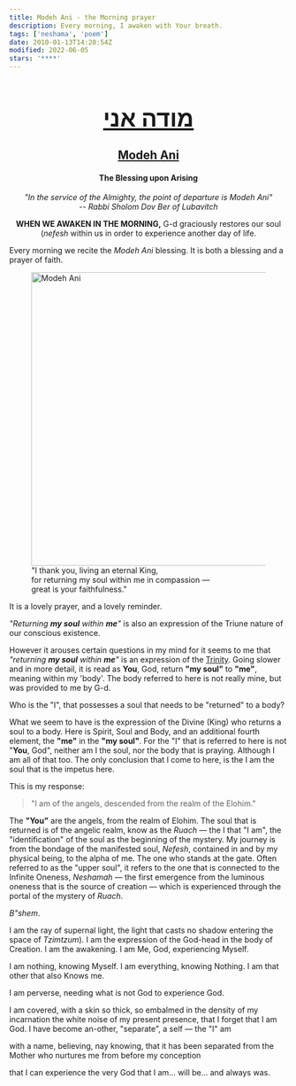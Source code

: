 ```yaml
---
title: Modeh Ani - the Morning prayer
description: Every morning, I awaken with Your breath.
tags: ['neshama', 'poem']
date: 2010-01-13T14:20:54Z
modified: 2022-06-05
stars: '****'
---
```


<div style="text-align: center;">

<div style="font-weight: bold">

<h1 style="font-size: 300%; text-decoration: underline">מודה אני</h1>
<h2><a href="https://hebrew4christians.com/Blessings/Daily_Blessings/Upon_Arising/upon_arising.html">Modeh Ani</a></h2>

<h4>The Blessing upon Arising</h4>

</div>

<p style="font-style: italic">"In the service of the Almighty, the point of departure is Modeh Ani"<br />
-- Rabbi Sholom Dov Ber of Lubavitch
</p>

<p><strong>WHEN WE AWAKEN IN THE MORNING,</strong> G-d graciously restores our soul (<i>nefesh</i> within us in order to experience another day of life.
<p>

</div>

Every morning we recite the _Modeh Ani_ blessing. It is both a blessing and a prayer of faith.

  <figure>
  <img src='/posts/img/judaica/modeh_ani_is_the_meditation_said_upon_awakening.png' alt='Modeh Ani' width='530' height='530' />
  <figcaption>"I thank you, living an eternal King,<br /> for returning my soul within me in compassion &mdash; <br />great is your faithfulness."</figcaption>
</figure>

<p><em></em></p>

It is a lovely prayer, and a lovely reminder.

_"Returning **my soul** within **me**"_ is also an expression of the Triune nature of our conscious existence.

However it arouses certain questions in my mind for it seems to me that _"returning **my soul** within **me**"_ is an expression of the [Trinity](/posts/qkab/trinity). Going slower and in more detail, it is read as **You**, God, return **"my soul"** to **"me"**, meaning within my 'body'. The body referred to here is not really mine, but was provided to me by G-d.

Who is the "I", that possesses a soul that needs to be "returned" to a body?

What we seem to have is the expression of the Divine (King) who returns a soul to a body. Here is Spirit, Soul and Body, and an additional fourth element, the **"me"** in the **"my soul"**. For the "I" that is referred to here is not "**You**, God", neither am I the soul, nor the body that is praying. Although I am all of that too. The only conclusion that I come to here, is the I am the soul that is the impetus here.

This is my response:

> "I am of the angels, descended from the realm of the Elohim."

The **"You"** are the angels, from the realm of Elohim. The soul that is returned is of the angelic realm, know as the _Ruach_ &mdash; the I that "I am", the "identification" of the soul as the beginning of the mystery. My journey is from the bondage of the manifested soul, _Nefesh_, contained in and by my physical being, to the alpha of me. The one who stands at the gate. Often referred to as the "upper soul", it refers to the one that is connected to the Infinite Oneness, _Neshamah_ &mdash; the first emergence from the luminous oneness that is the source of creation &mdash; which is experienced through the portal of the mystery of _Ruach_.

_B"shem_.

<div class="poem">

I am the ray of supernal light,
the light that casts no shadow
entering the space of _Tzimtzum_).
I am the expression of the God-head
in the body of Creation.
I am the awakening. I am Me,
God, experiencing Myself.

I am nothing, knowing Myself.
I am everything, knowing Nothing.
I am that other that also Knows me.

I am perverse, needing what is
not God to experience God.

I am covered, with a skin
so thick, so embalmed in the
density of my incarnation
the white noise of my present presence,
that I forget
that I am God.
I have become an-other,
"separate",
a self &mdash; the
"I" am

with a name,
believing, nay
knowing, that it has been
separated from the Mother
who nurtures
me from before my conception

that I can experience the very God
that I am… will be…
and always was.

</div>
